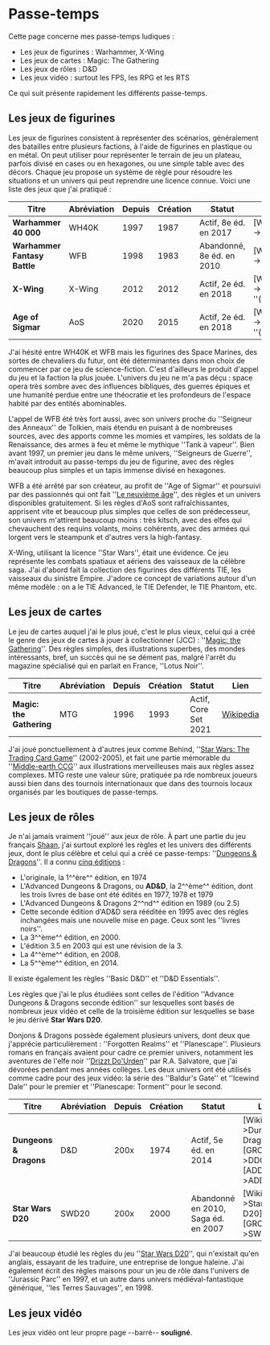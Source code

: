 # Passe-temps

Cette page concerne mes passe-temps ludiques :

* Les jeux de figurines : Warhammer, X-Wing
* Les jeux de cartes : Magic: The Gathering
* Les jeux de rôles : D&D
* Les jeux vidéo : surtout les FPS, les RPG et les RTS

Ce qui suit présente rapidement les différents passe-temps.

## Les jeux de figurines

Les jeux de figurines consistent à représenter des scénarios, généralement des batailles entre plusieurs factions, à l'aide de figurines en plastique ou en métal. On peut utiliser pour représenter le terrain de jeu un plateau, parfois divisé en cases ou en hexagones, ou une simple table avec des décors. Chaque jeu propose un système de règle pour résoudre les situations et un univers qui peut reprendre une licence connue. Voici une liste des jeux que j'ai pratiqué :

|Titre|Abréviation|Depuis|Création|Statut|Lien|
|-----|-----|-----|-----|-----|-----|
|**Warhammer 40 000**|WH40K|1997|1987|Actif, 8e éd. en 2017|[Wikipedia->1]|
|**Warhammer Fantasy Battle**|WFB|1998|1983|Abandonné, 8e éd. en 2010|[Wikipedia->2]|
|**X-Wing**|X-Wing|2012|2012|Actif, 2e éd. en 2018|[Wikipedia->3] ''(en)''|
|**Age of Sigmar**|AoS|2020|2015|Actif, 2e éd. en 2018|[Wikipedia->4] ''(en)''|

J'ai hésité entre WH40K et WFB mais les figurines des Space Marines, des sortes de chevaliers du futur, ont été déterminantes dans mon choix de commencer par ce jeu de science-fiction. C'est d'ailleurs le produit d'appel du jeu et la faction la plus jouée. L'univers du jeu ne m'a pas déçu : space opera très sombre avec des influences bibliques, des guerres épiques et une humanité perdue entre une théocratie et les profondeurs de l'espace habité par des entités abominables.

L'appel de WFB été très fort aussi, avec son univers proche du ''Seigneur des Anneaux'' de Tolkien, mais étendu en puisant à de nombreuses sources, avec des apports comme les momies et vampires, les soldats de la Renaissance, des armes à feu et même le mythique ''Tank à vapeur''. Bien avant 1997, un premier jeu dans le même univers, ''Seigneurs de Guerre'', m'avait introduit au passe-temps du jeu de figurine, avec des règles beaucoup plus simples et un tapis immense divisé en hexagones.

WFB a été arrêté par son créateur, au profit de ''Age of Sigmar'' et poursuivi par des passionnés qui ont fait ''[Le neuvième âge]'', des règles et un univers disponibles gratuitement. Si les règles d'AoS sont rafraîchissantes, apprisent vite et beaucoup plus simples que celles de son prédecesseur, son univers m'attirent beaucoup moins : très kitsch, avec des elfes qui chevauchent des requins volants, moins cohérents, avec des armées qui lorgent vers le steampunk et d'autres vers la high-fantasy.

X-Wing, utilisant la licence ''Star Wars'', était une évidence. Ce jeu représente les combats spatiaux et aériens des vaisseaux de la célèbre saga. J'ai d'abord fait la collection des figurines des différents TIE, les vaisseaux du sinistre Empire. J'adore ce concept de variations autour d'un même modèle : on a le TIE Advanced, le TIE Defender, le TIE Phantom, etc. 

[1]: https://fr.wikipedia.org/wiki/Warhammer_40,000
[2]: https://fr.wikipedia.org/wiki/Warhammer_le_jeu_des_batailles_fantastiques
[3]: https://en.wikipedia.org/wiki/Star_Wars:_X-Wing_Miniatures_Game
[4]: https://en.wikipedia.org/wiki/Warhammer_Age_of_Sigmar
[Le neuvième âge]: https://www.the-ninth-age.com/?lang=en

## Les jeux de cartes

Le jeu de cartes auquel j'ai le plus joué, c'est le plus vieux, celui qui a créé le genre des jeux de cartes à jouer à collectionner (JCC) : ''[Magic: the Gathering]''. Des règles simples, des illustrations superbes, des mondes intéressants, bref, un succès qui ne se dément pas, malgré l'arrêt du magazine spécialisé qui en parlait en France, ''Lotus Noir''.

|Titre|Abréviation|Depuis|Création|Statut|Lien|
|-----|-----|-----|-----|-----|-----|
|**Magic: the Gathering**|MTG|1996|1993|Actif, Core Set 2021|[Wikipedia][7]|

J'ai joué ponctuellement à d'autres jeux comme Behind, ''[Star Wars: The Trading Card Game]'' (2002-2005), et fait une partie mémorable du ''[Middle-earth CCG]'' aux illustrations merveilleuses mais aux règles assez complexes. MTG reste une valeur sûre, pratiquée pa rde nombreux joueurs aussi bien dans des tournois internationaux que dans des tournois locaux organisés par les boutiques de passe-temps.

[Magic: the Gathering]: https://magic.wizards.com/fr
[Star Wars: The Trading Card Game]: https://en.wikipedia.org/wiki/Star_Wars_Trading_Card_Game
[Middle-earth CCG]: https://en.wikipedia.org/wiki/Middle-earth_Collectible_Card_Game
[7]: https://en.wikipedia.org/wiki/Magic:_The_Gathering

## Les jeux de rôles

Je n'ai jamais vraiment ''joué'' aux jeux de rôle. À part une partie du jeu français [Shaan], j'ai surtout exploré les règles et les univers des différents jeux, dont le plus célèbre et celui qui a créé ce passe-temps: ''[Dungeons & Dragons]''. Il a connu [cinq éditions] :

* L'originale, la 1^^ère^^ édition, en 1974
* L'Advanced Dungeons & Dragons, ou **AD&D**, la 2^^ème^^ édition, dont les trois livres de base ont été édités en 1977, 1978 et 1979
* L'Advanced Dungeons & Dragons 2^^nd^^ édition en 1989 (ou 2.5)
* Cette seconde édition d'AD&D sera rééditée en 1995 avec des règles inchangées mais une nouvelle mise en page. Ceux sont les ''livres noirs''.
* La 3^^ème^^ édition, en 2000.
* L'édition 3.5 en 2003 qui est une révision de la 3.
* La 4^^ème^^ édition, en 2008.
* La 5^^ème^^ édition, en 2014.

Il existe également les règles ''Basic D&D'' et ''D&D Essentials''.

Les règles que j'ai le plus étudiées sont celles de l'édition ''Advance Dungeons & Dragons seconde édition'' sur lesquelles sont basés de nombreux jeux vidéo et celle de la troisième édition sur lesquelles se base le jeu dérivé **Star Wars D20**.

Donjons & Dragons possède également plusieurs univers, dont  deux que j'apprécie particulièrement : ''Forgotten Realms'' et ''Planescape''. Plusieurs romans en français avaient pour cadre ce premier univers, notamment les aventures de l'elfe noir ''[Drizzt Do'Urden]'' par R.A. Salvatore, que j'ai dévorées pendant mes années collèges. Les deux univers ont été utilisés comme cadre pour des jeux vidéo: la série des ''Baldur's Gate'' et ''Icewind Dale'' pour le premier et ''Planescape: Torment'' pour le second.

|Titre|Abréviation|Depuis|Création|Statut|Liens|
|-----|-----|-----|-----|-----|-----|
|**Dungeons & Dragons**|D&D|200x|1974|Actif, 5e éd. en 2014|[Wikipedia->Dungeons & Dragons] [GROG->DDGROG] [ADDGROG->ADDGROG]|
|**Star Wars D20**|SWD20|200x|2000|Abandonné en 2010, Saga éd. en 2007|[Wikipedia->Star Wars D20] [GROG->SWGROG]|

J'ai beaucoup étudié les règles du jeu ''[Star Wars D20]'', qui n'existait qu'en anglais, essayant de les traduire, une entreprise de longue haleine. J'ai également écrit des règles maisons pour un jeu de rôle dans l'univers de ''Jurassic Parc'' en 1997,  et un autre dans univers médiéval-fantastique générique, ''les Terres Sauvages'', en 1998.

[cinq éditions]: https://en.wikipedia.org/wiki/Editions_of_Dungeons_%26_Dragons
[Shaan]: https://fr.wikipedia.org/wiki/Shaan
[Dungeons & Dragons]: https://fr.wikipedia.org/wiki/Donjons_et_Dragons
[Drizzt Do'Urden]: https://fr.wikipedia.org/wiki/Drizzt_Do%27Urden
[Star Wars D20]: https://fr.wikipedia.org/wiki/Star_Wars_(jeux_de_r%C3%B4le)
[D&Ded]: https://en.wikipedia.org/wiki/Editions_of_Dungeons_%26_Dragons
[DDGROG]: http://www.legrog.org/jeux/donjons-et-dragons
[ADDGROG]: http://www.legrog.org/jeux/ad-d-regles-avancees-officielles-de-donjons-et-dragons
[SWGROG]: http://www.legrog.org/jeux/star-wars-d20

## Les jeux vidéo

Les jeux vidéo ont leur propre page --barré-- __souligné__.
